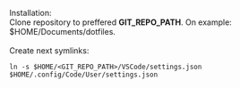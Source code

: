 Installation:
<br>
Clone repository to preffered <b>GIT_REPO_PATH</b>. On example: $HOME/Documents/dotfiles.
<br>
<br>
Create next symlinks:
```
ln -s $HOME/<GIT_REPO_PATH>/VSCode/settings.json $HOME/.config/Code/User/settings.json
```
